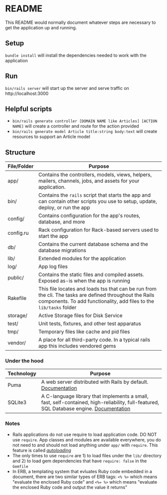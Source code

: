 # README

This README would normally document whatever steps are necessary to get the
application up and running.

## Setup

`bundle install` will install the dependencies needed to work with the application

## Run

`bin/rails server` will start up the server and serve traffic on http://localhost:3000

## Helpful scripts

- `bin/rails generate controller [DOMAIN NAME like Articles] [ACTION NAME]` will create a controller and route for the action provided
- `bin/rails generate model Article title:string body:text` will create resources to support an Article model

## Structure

| File/Folder  | Purpose                                                                                                                                                                        |
|--------------|--------------------------------------------------------------------------------------------------------------------------------------------------------------------------------|
| app/         | Contains the controllers, models, views, helpers, mailers, channels, jobs, and assets for your application.                                                                    |
| bin/         | Contains the `rails` script that starts the app and can contain other scripts you use to setup, update, deploy, or run the app                                                 |
| config/      | Contains configuration for the app's routes, database, and more                                                                                                                |
| config.ru    | Rack configuration for Rack-based servers used to start the app                                                                                                                |
| db/          | Contains the current database schema and the database migrations                                                                                                               |
| lib/         | Extended modules for the application                                                                                                                                           |
| log/         | App log files                                                                                                                                                                  |
| public/      | Contains the static files and compiled assets. Exposed as-is when the app is running                                                                                           |
| Rakefile     | This file locates and loads tss that can be run from the cli. The tasks are defined throughout the Rails components. To add functionality, add files to the `lib/tasks` folder |
| storage/     | Active Storage files for Disk Service                                                                                                                                          |
| test/        | Unit tests, fixtures, and other test apparatus                                                                                                                                 |
| tmp/         | Temporary files like cache and pid files                                                                                                                                       | 
| vendor/      | A place for all third-party code. In a typical rails app this includes vendored gems                                                                                           |


### Under the hood

| Technology | Purpose                                                                                                                                                                      |
|------------|------------------------------------------------------------------------------------------------------------------------------------------------------------------------------|
| Puma       | A web server distributed with Rails by default. [Documentation](https://github.com/puma/puma)                                                                                |
| SQLite3    | A C-language library that implements a small, fast, self-contained, high-reliability, full-featured, SQL Database engine. [Documentation](https://www.sqlite.org/index.html) |


### Notes

- Rails applications do not use require to load application code. DO NOT use `require`. App classes and modules are available everywhere,
you do not need to and should not load anything under `app/` with `require`.  This feature is called [_autoloading_](https://guides.rubyonrails.org/autoloading_and_reloading_constants.html)
- The only times to use `require` are 1) to load files under the `lib/` directory and 2) to load gem dependencies that have `require: false` in the `Gemfile`
- In ERB, a templating system that evluates Ruby code embedded in a document, there are two similar types of ERB tags: `<% %>`
which means "evaluate the enclosed Ruby code" and `<%= %>` which means "evaluate the enclosed Ruby code and output the value it returns"
